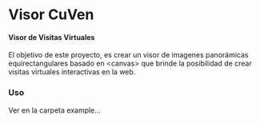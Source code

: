 Visor CuVen
========

#### Visor de Visitas Virtuales ####

El objetivo de este proyecto, es crear un visor de imagenes panorámicas equirectangulares basado en &lt;canvas&gt; que brinde la posibilidad de crear visitas virtuales interactivas en la web.

### Uso ###

Ver en la carpeta example...
